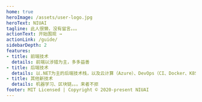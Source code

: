 ```yaml
---
home: true
heroImage: /assets/user-logo.jpg
heroText: NIUAI
tagline: 此人很懒，没有留言。。。
actionText: 开始围观 →
actionLink: /guide/
sidebarDepth: 2
features:
- title: 前端技术
  details: 前端以涉猎为主，多多益善
- title: 后端技术
  details: 以.NET为主的后端技术栈，以及云计算（Azure）、DevOps（CI、Docker、K8S）等相关工具
- title: 其他新技术
  details: 机器学习、区块链。。。来者不拒
footer: MIT Licensed | Copyright © 2020-present NIUAI
---
```

